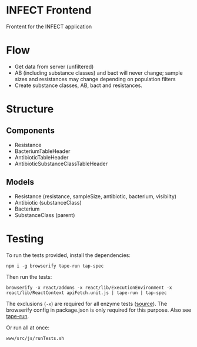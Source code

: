 # INFECT Frontend

Frontent for the INFECT application

# Flow
 
- Get data from server (unfiltered)
- AB (including substance classes) and bact will never change; sample sizes and resistances may change depending on population filters
- Create substance classes, AB, bact and resistances. 

# Structure
## Components
- Resistance
- BacteriumTableHeader
- AntibioticTableHeader
- AntibioticSubstanceClassTableHeader

## Models
- Resistance (resistance, sampleSize, antibiotic, bacterium, visibilty)
- Antibiotic (substanceClass)
- Bacterium
- SubstanceClass (parent)

# Testing

To run the tests provided, install the dependencies:

```
npm i -g browserify tape-run tap-spec
```

Then run the tests: 

```
browserify -x react/addons -x react/lib/ExecutionEnvironment -x react/lib/ReactContext apiFetch.unit.js | tape-run | tap-spec
```

The exclusions (`-x`) are required for all enzyme tests ([source](https://github.com/monounity/karma-typescript/issues/54)). The browserify config in package.json is only required for this purpose. Also see [tape-run](https://github.com/juliangruber/tape-run).

Or run all at once:

```
www/src/js/runTests.sh
```


